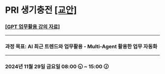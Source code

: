 # PRI 생기충전 [[교안]](https://docs.google.com/document/d/10TXaKEg3AK6P6D19rstJPAVTnhMZK5q53EfUSkkNNAc/edit?usp=sharing)

### [[GPT 업무활용 강의 자료]](https://drive.google.com/file/d/1Kn7j2xkUL9RVWTop5DyQ91gLNewtuxGf/view?usp=drive_link) 

-----

### 과정 목표: AI 최근 트렌드와 업무활용 - Multi-Agent 활용한 업무 자동화

-----

### 2024년 11월 29일 금요일 08:00 🕤 ~ 15:00 🕜

